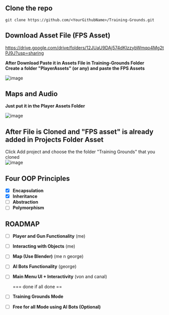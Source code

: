 ## Clone the repo
``git clone https://github.com/<YourGithubName>/Training-Grounds.git``

## Download Asset File (FPS Asset)
https://drive.google.com/drive/folders/12JUaU9DAj574dKIzzybWmqo4Mg2tPJ9J?usp=sharing

**After Download Paste it in Assets File in Training-Grounds Folder** <br/>
**Create a folder "PlayerAssets" (or any) and paste the FPS Assets**

![image](https://github.com/user-attachments/assets/cce5655a-f80a-438c-8af4-622047513e7c)
<br/>

## Maps and Audio
**Just put it in the Player Assets Folder**

![image](https://github.com/user-attachments/assets/927c85d7-8f25-4408-81c4-2d64f32e0438)


## After File is Cloned and "FPS asset" is already added in Projects Folder Asset

Click Add project and choose the the folder "Training Grounds" that you cloned
<br/>
![image](https://github.com/user-attachments/assets/2ceb9973-4de0-4020-9b43-efe025c71910)

## Four OOP Principles
- [x] **Encapsulation**
- [x] **Inheritance**
- [ ] **Abstraction**
- [ ] **Polymorphism**

## ROADMAP
- [ ] **Player and Gun Functionality** (me)
- [ ] **Interacting with Objects** (me)
- [ ] **Map (Use Blender)** (me n george)
- [ ] **AI Bots Functionality** (george)
- [ ] **Main Menu UI + Interactivity** (von and canal)

    === done if all done ==
- [ ] **Training Grounds Mode**
- [ ] **Free for all Mode using AI Bots (Optional)** 

